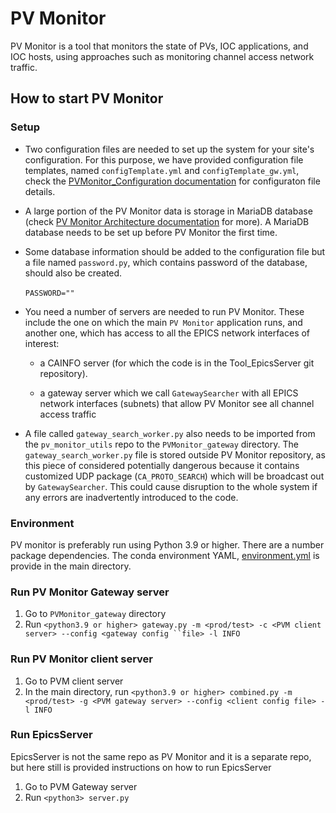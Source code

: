 # PV Monitor

PV Monitor is a tool that monitors the state of PVs, IOC applications, and IOC hosts, using approaches such as monitoring channel access network traffic.

## How to start PV Monitor

### Setup

-   Two configuration files are needed to set up the system for your site's configuration. For this purpose, we have provided configuration file templates, named `configTemplate.yml` and `configTemplate_gw.yml`, check the [PVMonitor_Configuration documentation](documentation/PVMonitor_Configuration.md) for configuraton file details.

-   A large portion of the PV Monitor data is storage in MariaDB database (check [PV Monitor Architecture documentation](documentation/PVMonitor_Mechanism_and_Architecture.md) for more). A MariaDB database needs to be set up before PV Monitor the first time.

-   Some database information should be added to the configuration file but a file named `password.py`, which contains password of the database, should also be created.\
    \
    `PASSWORD=""`

-   You need a number of servers are needed to run PV Monitor. These include the one on which the main `PV Monitor` application runs, and another one, which has access to all the EPICS network interfaces of interest:

    -   a CAINFO server (for which the code is in the Tool_EpicsServer git repository).

    -   a gateway server which we call `GatewaySearcher` with all EPICS network interfaces (subnets) that allow PV Monitor see all channel access traffic

-   A file called `gateway_search_worker.py` also needs to be imported from the `pv_monitor_utils` repo to the `PVMonitor_gateway` directory. The `gateway_search_worker.py` file is stored outside PV Monitor repository, as this piece of considered potentially dangerous because it contains customized UDP package (`CA_PROTO_SEARCH`) which will be broadcast out by `GatewaySearcher`. This could cause disruption to the whole system if any errors are inadvertently introduced to the code.

### Environment

PV monitor is preferably run using Python 3.9 or higher. There are a number package dependencies. The conda environment YAML, [environment.yml](environment.yml) is provide in the main directory.

### Run PV Monitor Gateway server

1.  Go to `PVMonitor_gateway` directory
2.  Run `<python3.9 or higher> gateway.py -m <prod/test> -c <PVM client server> --config <gateway config ``file> -l INFO`

### Run PV Monitor client server

1.  Go to PVM client server
2.  In the main directory, run `<python3.9 or higher> combined.py -m <prod/test> -g <PVM gateway server> --config <client config file> -l INFO`

### Run EpicsServer

EpicsServer is not the same repo as PV Monitor and it is a separate repo, but here still is provided instructions on how to run EpicsServer

1.  Go to PVM Gateway server
2.  Run `<python3> server.py`
